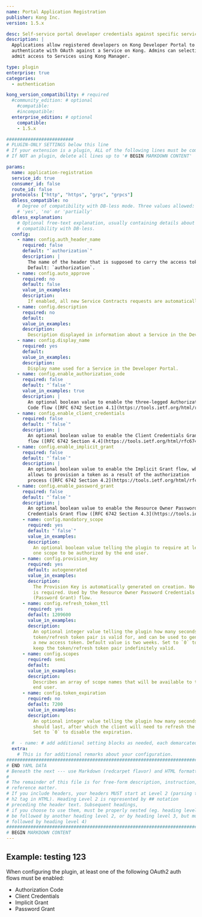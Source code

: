 ```yaml
---
name: Portal Application Registration
publisher: Kong Inc.
version: 1.5.x

desc: Self-service portal developer credentials against specific services.
description: |
  Applications allow registered developers on Kong Developer Portal to
  authenticate with OAuth against a Service on Kong. Admins can selectively
  admit access to Services using Kong Manager.

type: plugin
enterprise: true
categories:
  - authentication

kong_version_compatibility: # required
  #community_edition: # optional
    #compatible:
    #incompatible:
  enterprise_edition: # optional
    compatible:
    - 1.5.x

#########################
# PLUGIN-ONLY SETTINGS below this line
# If your extension is a plugin, ALL of the following lines must be completed.
# If NOT an plugin, delete all lines up to '# BEGIN MARKDOWN CONTENT'

params:
  name: application-registration
  service_id: true
  consumer_id: false
  route_id: false
  protocols: ["http", "https", "grpc", "grpcs"]
  dbless_compatible: no
    # Degree of compatibility with DB-less mode. Three values allowed:
    # 'yes', 'no' or 'partially'
  dbless_explanation:
    # Optional free-text explanation, usually containing details about the degree of
    # compatibility with DB-less.
  config:
    - name: config.auth_header_name
      required: false
      default: "`authorization`"
      description: |
        The name of the header that is supposed to carry the access token.
        Default: `authorization`.
    - name: config.auto_approve
      required: no
      default: false
      value_in_examples:
      description:
        If enabled, all new Service Contracts requests are automatically approved. Otherwise, Dev Portal admins must manually approve requests.  
    - name: config.description
      required: no
      default:
      value_in_examples:
      description:
        Description displayed in information about a Service in the Developer Portal.
    - name: config.display_name
      required: yes
      default:
      value_in_examples:
      description:
        Display name used for a Service in the Developer Portal.
    - name: config.enable_authorization_code
      required: false
      default: "`false`"
      value_in_examples: true
      description: |
        An optional boolean value to enable the three-legged Authorization
        Code flow ([RFC 6742 Section 4.1](https://tools.ietf.org/html/rfc6749#section-4.1)).
    - name: config.enable_client_credentials
      required: false
      default: "`false`"
      description: |
        An optional boolean value to enable the Client Credentials Grant
        flow ([RFC 6742 Section 4.4](https://tools.ietf.org/html/rfc6749#section-4.4)).
    - name: config.enable_implicit_grant
      required: false
      default: "`false`"
      description: |
        An optional boolean value to enable the Implicit Grant flow, which
        allows to provision a token as a result of the authorization
        process ([RFC 6742 Section 4.2](https://tools.ietf.org/html/rfc6749#section-4.2)).
    - name: config.enable_password_grant
      required: false
      default: "`false`"
      description: |
        An optional boolean value to enable the Resource Owner Password
        Credentials Grant flow ([RFC 6742 Section 4.3](https://tools.ietf.org/html/rfc6749#section-4.3)).
      - name: config.mandatory_scope
        required: yes
        default: "`false`"
        value_in_examples:
        description:
          An optional boolean value telling the plugin to require at least
          one scope to be authorized by the end user.
      - name: config.provision_key
        required: yes
        default: autogenerated
        value_in_examples:
        description:
          The Provision Key is automatically generated on creation. No input
          is required. Used by the Resource Owner Password Credentials Grant
          (Password Grant) flow.
      - name: config.refresh_token_ttl
        required: yes
        default: 1209600
        value_in_examples:
        description:
          An optional integer value telling the plugin how many seconds a
          token/refresh token pair is valid for, and can be used to generate
          a new access token. Default value is two weeks. Set to `0` to
          keep the token/refresh token pair indefinitely valid.
      - name: config.scopes
        required: semi
        default:
        value_in_examples:
        description:
          Describes an array of scope names that will be available to the
          end user.
      - name: config.token_expiration
        required: no
        default: 7200
        value_in_examples:
        description:
          An optional integer value telling the plugin how many seconds a token
          should last, after which the client will need to refresh the token.
          Set to `0` to disable the expiration.

  #  - name: # add additional setting blocks as needed, each demarcated by -
  extra:
    # This is for additional remarks about your configuration.
###############################################################################
# END YAML DATA
# Beneath the next --- use Markdown (redcarpet flavor) and HTML formatting only.
#
# The remainder of this file is for free-form description, instruction, and
# reference matter.
# If you include headers, your headers MUST start at Level 2 (parsing to
# h2 tag in HTML). Heading Level 2 is represented by ## notation
# preceding the header text. Subsequent headings,
# if you choose to use them, must be properly nested (eg. heading level 2 may
# be followed by another heading level 2, or by heading level 3, but must NOT be
# followed by heading level 4)
###############################################################################
# BEGIN MARKDOWN CONTENT
---
```


## Example: testing 123

When configuring the plugin, at least one of the following OAuth2
auth flows must be enabled:

- Authorization Code
- Client Credentials
- Implicit Grant
- Password Grant
